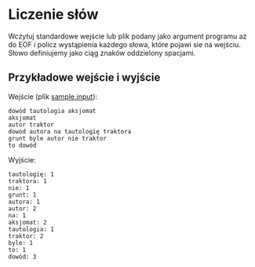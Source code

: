 # Liczenie słów
Wczytuj standardowe wejście lub plik podany jako argument programu aż do
EOF i policz wystąpienia każdego słowa, które pojawi sie na wejściu. Słowo
definiujemy jako ciąg znaków oddzielony spacjami.

## Przykładowe wejście i wyjście
Wejście (plik [sample.input](https://github.com/slimakuj/perl/blob/devel/class02/exercises/sample.input)):
```
dowód tautologia aksjomat
aksjomat
autor traktor
dowód autora na tautologię traktora
grunt byle autor nie traktor
to dowód
```

Wyjście:
```
tautologię: 1
traktora: 1
nie: 1
grunt: 1
autora: 1
autor: 2
na: 1
aksjomat: 2
tautologia: 1
traktor: 2
byle: 1
to: 1
dowód: 3
```
